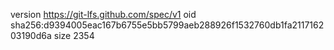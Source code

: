 version https://git-lfs.github.com/spec/v1
oid sha256:d9394005eac167b6755e5bb5799aeb288926f1532760db1fa211716203190d6a
size 2354
